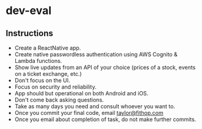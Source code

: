 # dev-eval

## Instructions

* Create a ReactNative app.
* Create native passwordless authentication using AWS Cognito & Lambda functions.
* Show live updates from an API of your choice (prices of a stock, events on a ticket exchange, etc.)
* Don't focus on the UI.
* Focus on security and reliability.
* App should but operational on both Android and iOS.
* Don't come back asking questions.
* Take as many days you need and consult whoever you want to.
* Once you commit your final code, email taylor@fithop.com
* Once you email about completion of task, do not make further commits.
